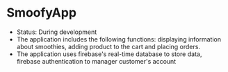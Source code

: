 # SmoofyApp
- Status: During development
- The application includes the following functions: displaying information about smoothies,
adding product to the cart and placing orders.
- The application uses firebase's real-time database to store data, firebase authentication
 to manager customer's account
